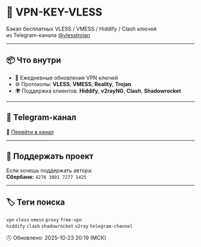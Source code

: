 # 🔐 VPN-KEY-VLESS

Бэкап бесплатных VLESS / VMESS / Hiddify / Clash ключей  
из Telegram-канала [@vlesstrojan](https://t.me/vlesstrojan)

---

## 📦 Что внутри
- 🔑 Ежедневные обновления VPN ключей  
- ⚙️ Протоколы: **VLESS**, **VMESS**, **Reality**, **Trojan**  
- 🌍 Поддержка клиентов: **Hiddify**, **v2rayNG**, **Clash**, **Shadowrocket**

---

## 📡 Telegram-канал
🔗 [Перейти в канал](https://t.me/vlesstrojan)

---

## 💖 Поддержать проект
Если хочешь поддержать автора:  
**Сбербанк:** `4276 3801 7277 1425`

---

## 🏷️ Теги поиска
`vpn` `vless` `vmess` `proxy` `free-vpn`  
`hiddify` `clash` `shadowrocket` `v2ray` `telegram-channel`











































































🕓 Обновлено: 2025-10-23 20:19 (МСК)